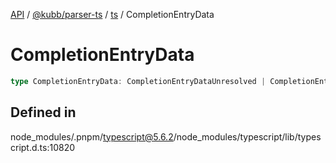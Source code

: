 [API](../../../../../packages.md) / [@kubb/parser-ts](../../../index.md) / [ts](../index.md) / CompletionEntryData

# CompletionEntryData

```ts
type CompletionEntryData: CompletionEntryDataUnresolved | CompletionEntryDataResolved;
```

## Defined in

node\_modules/.pnpm/typescript@5.6.2/node\_modules/typescript/lib/typescript.d.ts:10820
